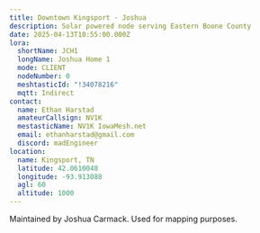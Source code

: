 ```yaml
---
title: Downtown Kingsport - Joshua
description: Solar powered node serving Eastern Boone County
date: 2025-04-13T10:55:00.000Z
lora:
  shortName: JCH1
  longName: Joshua Home 1
  mode: CLIENT
  nodeNumber: 0
  meshtasticId: "!34078216"
  mqtt: Indirect
contact:
  name: Ethan Harstad
  amateurCallsign: NV1K
  mestasticName: NV1K IowaMesh.net
  email: ethanharstad@gmail.com
  discord: madEngineer
location:
  name: Kingsport, TN
  latitude: 42.0610048
  longitude: -93.913088
  agl: 60
  altitude: 1000
---
```

Maintained by Joshua Carmack. Used for mapping purposes.
